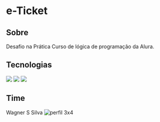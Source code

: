<h1>e-Ticket</h1>

<h2> Sobre</h2>
<p>Desafio na Prática Curso de lógica de programação da Alura.</p>

##  Tecnologias
<div>
  <img src="https://img.shields.io/badge/HTML-239120?style=for-the-badge&logo=html5&logoColor=white">
  <img src="https://img.shields.io/badge/CSS-239120?&style=for-the-badge&logo=css3&logoColor=white">
  <img src="https://img.shields.io/badge/JavaScript-F7DF1E?style=for-the-badge&logo=javascript&logoColor=black">
</div>

## Time
 Wagner S Silva
 ![perfil 3x4](https://github.com/user-attachments/assets/a5d657b9-b4ec-48af-902e-2518e93165b8)
